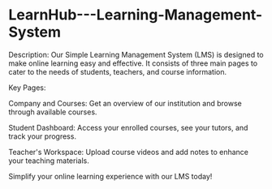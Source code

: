 # LearnHub---Learning-Management-System
Description: Our Simple Learning Management System (LMS) is designed to make online learning easy and effective. It consists of three main pages to cater to the needs of students, teachers, and course information. 

Key Pages:

Company and Courses: Get an overview of our institution and browse through available courses.

Student Dashboard: Access your enrolled courses, see your tutors, and track your progress.

Teacher's Workspace: Upload course videos and add notes to enhance your teaching materials.

Simplify your online learning experience with our LMS today!
